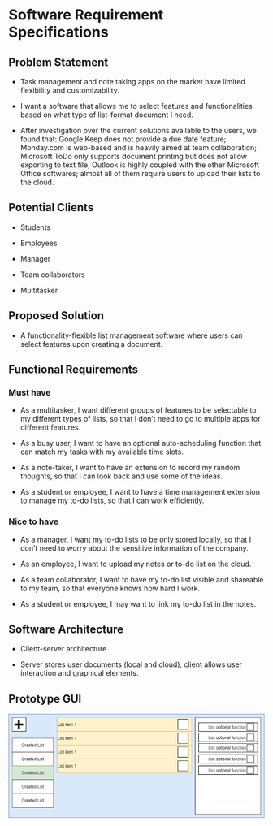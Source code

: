 # Software Requirement Specifications

## Problem Statement

- Task management and note taking apps on the market have limited flexibility and customizability.

- I want a software that allows me to select features and functionalities based on what type of list-format document I need. 

- After investigation over the current solutions available to the users, we found that: Google Keep does not provide a due date feature; Monday.com is web-based and is heavily aimed at team collaboration; Microsoft ToDo only supports document printing but does not allow exporting to text file; Outlook is highly coupled with the other Microsoft Office softwares; almost all of them require users to upload their lists to the cloud.

## Potential Clients

- Students

- Employees

- Manager

- Team collaborators

- Multitasker

## Proposed Solution

- A functionality-flexible list management software where users can select features upon creating a document.

## Functional Requirements

### Must have

- As a multitasker, I want different groups of features to be selectable to my different types of lists, so that I don’t need to go to multiple apps for different features.

- As a busy user, I want to have an optional auto-scheduling function that can match my tasks with my available time slots. 

- As a note-taker, I want to have an extension to record my random thoughts, so that I can look back and use some of the ideas.

- As a student or employee, I want to have a time management extension to manage my to-do lists, so that I can work efficiently.

### Nice to have

- As a manager, I want my to-do lists to be only stored locally, so that I don’t need to worry about the sensitive information of the company.

- As an employee, I want to upload my notes or to-do list on the cloud.

- As a team collaborator, I want to have my to-do list visible and shareable to my team, so that everyone knows how hard I work.

- As a student or employee, I may want to link my to-do list in the notes.

## Software Architecture

- Client-server architecture

- Server stores user documents (local and cloud), client allows user interaction and graphical elements.

## Prototype GUI
![alt text](./prototypeappgui.drawio.png)
